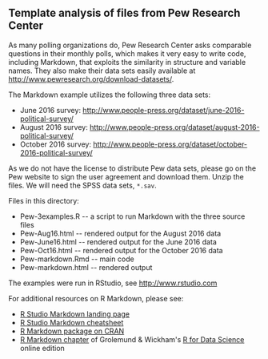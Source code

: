 ## Template analysis of files from Pew Research Center

As many polling organizations do, Pew Research Center asks comparable questions
in their monthly polls, which makes it very easy to write code, including 
Markdown, that exploits the similarity in structure and variable names. They also
make their data sets easily available at http://www.pewresearch.org/download-datasets/.

The Markdown example utilizes the following three data sets:

* June 2016 survey: http://www.people-press.org/dataset/june-2016-political-survey/
* August 2016 survey: http://www.people-press.org/dataset/august-2016-political-survey/
* October 2016 survey: http://www.people-press.org/dataset/october-2016-political-survey/

As we do not have the license to distribute Pew data sets, please go on the Pew website 
to sign the user agreement and download them. Unzip the files. We will need the SPSS 
data sets, `*.sav`.

Files in this directory:

* Pew-3examples.R	-- a script to run Markdown with the three source files 
* Pew-Aug16.html -- rendered output for the August 2016 data
* Pew-June16.html -- rendered output for the June 2016 data
* Pew-Oct16.html -- rendered output for the October 2016 data
* Pew-markdown.Rmd -- main code
* Pew-markdown.html -- rendered output

The examples were run in RStudio, see http://www.rstudio.com

For additional resources on R Markdown, please see:

* [R Studio Markdown landing page](http://rmarkdown.rstudio.com/)
* [R Studio Markdown cheatsheet](https://www.rstudio.com/wp-content/uploads/2016/03/rmarkdown-cheatsheet-2.0.pdf)
* [R Markdown package on CRAN](https://cran.r-project.org/web/packages/rmarkdown/index.html)
* [R Markdown chapter](http://r4ds.had.co.nz/r-markdown.html) of Grolemund & Wickham's [R for Data Science](http://r4ds.had.co.nz/) online edition
